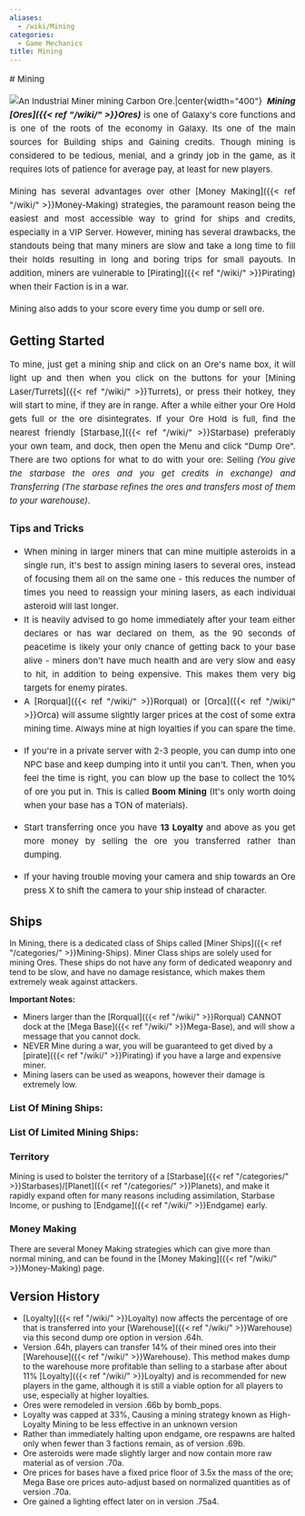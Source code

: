 ```yaml
---
aliases:
  - /wiki/Mining
categories:
  - Game Mechanics
title: Mining
---
```


<div class="cardcontainer" style="font-size: 15px; line-height: 24px;" align="justify">
# Mining

![An Industrial Miner mining Carbon
Ore.|center](RobloxScreenShot20171216_155506064.png "An Industrial Miner mining Carbon Ore.|center"){width="400"} **_Mining [Ores]({{< ref "/wiki/" >}}Ores)_** is one of Galaxy's core functions and is one of the roots of the economy in Galaxy. Its one of the main sources for Building ships and Gaining credits. Though mining is considered to be tedious, menial, and a grindy job in the game, as it requires lots of patience for average pay, at least for new players.

Mining has several advantages over other [Money Making]({{< ref "/wiki/" >}}Money-Making) strategies, the paramount reason being the easiest and most accessible way to grind for ships and credits, especially in a VIP Server. However, mining has several drawbacks, the standouts being that many miners are slow and take a long time to fill their holds resulting in long and boring trips for small payouts. In addition, miners are vulnerable to [Pirating]({{< ref "/wiki/" >}}Pirating) when their Faction is in a war.

Mining also adds to your score every time you dump or sell ore.

## Getting Started

To mine, just get a mining ship and click on an Ore's name box, it will light up and then when you click on the buttons for your [Mining Laser/Turrets]({{< ref "/wiki/" >}}Turrets), or press their hotkey, they will start to mine, if they are in range. After a while either your Ore Hold gets full or the ore disintegrates. If your Ore Hold is full, find the nearest friendly [Starbase,]({{< ref "/wiki/" >}}Starbase) preferably your own team, and dock, then open the Menu and click "Dump Ore". There are two options for what to do with your ore: Selling _(You give the starbase the ores and you get credits in exchange) and Transferring (The starbase refines the ores and transfers most of them to your warehouse)_.

### **Tips and Tricks**

- When mining in larger miners that can mine multiple asteroids in a single run, it's best to assign mining lasers to several ores, instead of focusing them all on the same one - this reduces the number of times you need to reassign your mining lasers, as each individual asteroid will last longer.
- It is heavily advised to go home immediately after your team either declares or has war declared on them, as the 90 seconds of peacetime is likely your only chance of getting back to your base alive - miners don't have much health and are very slow and easy to hit, in addition to being expensive. This makes them very big targets for enemy pirates.
- A [Rorqual]({{< ref "/wiki/" >}}Rorqual) or [Orca]({{< ref "/wiki/" >}}Orca) will assume slightly larger prices at the cost of some extra mining time. Always mine at high loyalties if you can spare the time.

<!-- -->

- If you're in a private server with 2-3 people, you can dump into one NPC base and keep dumping into it until you can't. Then, when you feel the time is right, you can blow up the base to collect the 10% of ore you put in. This is called **Boom Mining** (It's only worth doing when your base has a TON of materials).

<!-- -->

- Start transferring once you have **13 Loyalty** and above as you get more money by selling the ore you transferred rather than dumping.

<!-- -->

- If your having trouble moving your camera and ship towards an Ore press X to shift the camera to your ship instead of character.
  </div>

## Ships

In Mining, there is a dedicated class of Ships called [Miner Ships]({{< ref "/categories/" >}}Mining-Ships). Miner Class ships are solely used for mining Ores. These ships do not have any form of dedicated weaponry and tend to be slow, and have no damage resistance, which makes them extremely weak against attackers.

**Important Notes:**

- Miners larger than the [Rorqual]({{< ref "/wiki/" >}}Rorqual) CANNOT dock at the [Mega Base]({{< ref "/wiki/" >}}Mega-Base), and will show a message that you cannot dock.
- NEVER Mine during a war, you will be guaranteed to get dived by a [pirate]({{< ref "/wiki/" >}}Pirating) if you have a large and expensive miner.
- Mining lasers can be used as weapons, however their damage is extremely low.

### List Of Mining Ships:

<div class="shipnav">

</div>

### List Of Limited Mining Ships:

<div class="shipnav">

</div>

### Territory

Mining is used to bolster the territory of a [Starbase]({{< ref "/categories/" >}}Starbases)/[Planet]({{< ref "/categories/" >}}Planets), and make it rapidly expand often for many reasons including assimilation, Starbase Income, or pushing to [Endgame]({{< ref "/wiki/" >}}Endgame) early.

### Money Making

There are several Money Making strategies which can give more than normal mining, and can be found in the [Money Making]({{< ref "/wiki/" >}}Money-Making) page.

## Version History

- [Loyalty]({{< ref "/wiki/" >}}Loyalty) now affects the percentage of ore that is transferred into your [Warehouse]({{< ref "/wiki/" >}}Warehouse) via this second dump ore option in version .64h.
- Version .64h, players can transfer 14% of their mined ores into their [Warehouse]({{< ref "/wiki/" >}}Warehouse). This method makes dump to the warehouse more profitable than selling to a starbase after about 11% [Loyalty]({{< ref "/wiki/" >}}Loyalty) and is recommended for new players in the game, although it is still a viable option for all players to use, especially at higher loyalties.
- Ores were remodeled in version .66b by bomb_pops.
- Loyalty was capped at 33%, Causing a mining strategy known as High-Loyalty Mining to be less effective in an unknown version
- Rather than immediately halting upon endgame, ore respawns are halted only when fewer than 3 factions remain, as of version .69b.
- Ore asteroids were made slightly larger and now contain more raw material as of version .70a.
- Ore prices for bases have a fixed price floor of 3.5x the mass of the ore; Mega Base ore prices auto-adjust based on normalized quantities as of version .70a.
- Ore gained a lighting effect later on in version .75a4.
